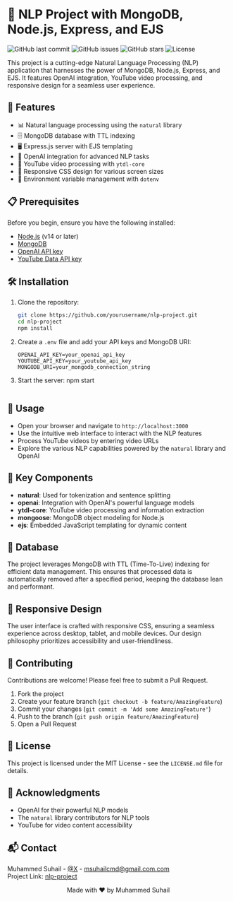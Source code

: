 # 🧠 NLP Project with MongoDB, Node.js, Express, and EJS

![GitHub last commit](https://img.shields.io/github/last-commit/yourusername/nlp-project)
![GitHub issues](https://img.shields.io/github/issues/yourusername/nlp-project)
![GitHub stars](https://img.shields.io/github/stars/yourusername/nlp-project)
![License](https://img.shields.io/github/license/yourusername/nlp-project)

This project is a cutting-edge Natural Language Processing (NLP) application that harnesses the power of MongoDB, Node.js, Express, and EJS. It features OpenAI integration, YouTube video processing, and responsive design for a seamless user experience.

## 🚀 Features

- 📊 Natural language processing using the `natural` library
- 🗄️ MongoDB database with TTL indexing
- 🖥️ Express.js server with EJS templating
- 🤖 OpenAI integration for advanced NLP tasks
- 🎥 YouTube video processing with `ytdl-core`
- 📱 Responsive CSS design for various screen sizes
- 🔐 Environment variable management with `dotenv`

## 📋 Prerequisites

Before you begin, ensure you have the following installed:

- [Node.js](https://nodejs.org/) (v14 or later)
- [MongoDB](https://www.mongodb.com/try/download/community)
- [OpenAI API key](https://openai.com/api/)
- [YouTube Data API key](https://developers.google.com/youtube/v3/getting-started)

## 🛠️ Installation

1. Clone the repository:
   ```bash
   git clone https://github.com/yourusername/nlp-project.git
   cd nlp-project
   npm install
   ```

2. Create a `.env` file and add your API keys and MongoDB URI:
   ```plaintext
   OPENAI_API_KEY=your_openai_api_key
   YOUTUBE_API_KEY=your_youtube_api_key
   MONGODB_URI=your_mongodb_connection_string
   ```

3. Start the server:
   npm start
   ```

## 📖 Usage

- Open your browser and navigate to `http://localhost:3000`
- Use the intuitive web interface to interact with the NLP features
- Process YouTube videos by entering video URLs
- Explore the various NLP capabilities powered by the `natural` library and OpenAI

## 🧩 Key Components

- **natural**: Used for tokenization and sentence splitting
- **openai**: Integration with OpenAI's powerful language models
- **ytdl-core**: YouTube video processing and information extraction
- **mongoose**: MongoDB object modeling for Node.js
- **ejs**: Embedded JavaScript templating for dynamic content

## 💾 Database

The project leverages MongoDB with TTL (Time-To-Live) indexing for efficient data management. This ensures that processed data is automatically removed after a specified period, keeping the database lean and performant.

## 🎨 Responsive Design

The user interface is crafted with responsive CSS, ensuring a seamless experience across desktop, tablet, and mobile devices. Our design philosophy prioritizes accessibility and user-friendliness.

## 🤝 Contributing

Contributions are welcome! Please feel free to submit a Pull Request.

1. Fork the project
2. Create your feature branch (`git checkout -b feature/AmazingFeature`)
3. Commit your changes (`git commit -m 'Add some AmazingFeature'`)
4. Push to the branch (`git push origin feature/AmazingFeature`)
5. Open a Pull Request

## 📄 License

This project is licensed under the MIT License - see the `LICENSE.md` file for details.

## 🙏 Acknowledgments

- OpenAI for their powerful NLP models
- The `natural` library contributors for NLP tools
- YouTube for video content accessibility

## 📬 Contact

Muhammed Suhail - [@X](https://x.com/msuhailcmd) - msuhailcmd@gmail.com.com  
Project Link: [nlp-project](https://github.com/mskcmd/npl_Project)

<p align="center">
  Made with ❤️ by Muhammed Suhail
</p>

